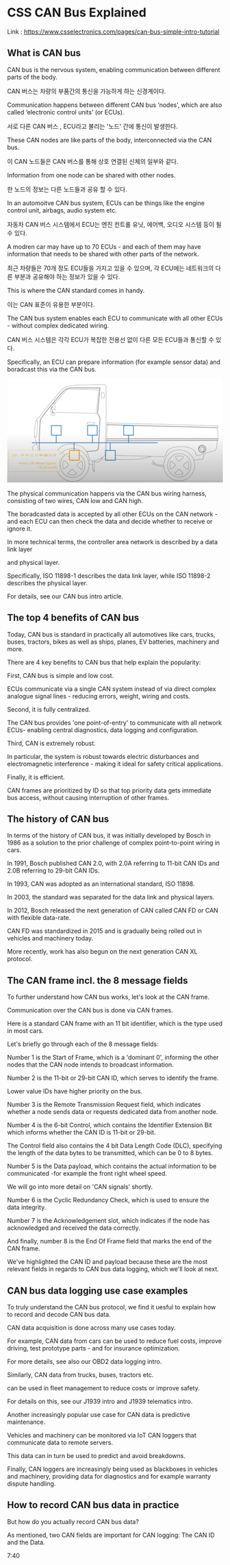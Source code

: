 # CSS CAN Bus Explained

Link : https://www.csselectronics.com/pages/can-bus-simple-intro-tutorial



## What is CAN bus

CAN bus is the nervous system, enabling communication between different parts of the body.

CAN 버스는 차량의 부품간의 통신을 가능하게 하는 신경계이다.



Communication happens between different CAN bus ‘nodes’, which are also called ‘electronic control units’ (or ECUs).

서로 다른 CAN 버스 , ECU라고 불리는 '노드' 간에 통신이 발생한다.



These CAN nodes are like parts of the body, interconnected via the CAN bus.

이 CAN 노드들은 CAN 버스를 통해 상호 연결된 신체의 일부와 같다.



Information from one node can be shared with other nodes.

한 노드의 정보는 다른 노드들과 공유 할 수 있다.



In an automoitve CAN bus system, ECUs can be things like the engine control unit, airbags, audio system etc.

자동차 CAN 버스 시스템에서 ECU는 엔진 컨트롤 유닛, 에어백, 오디오 시스템 등이 될 수 있다.



A modren car may have up to 70 ECUs - and each of them may have information that needs to be shared with other parts of the network.

최근 차량들은 70개 정도 ECU들을 가지고 있을 수 있으며, 각 ECU에는 네트워크의 다른 부분과 공유해야 하는 정보가 있을 수 있다.



This is where the CAN standard comes in handy.

이는 CAN 표준이 유용한 부분이다.



The CAN bus system enables each ECU to communicate with all other ECUs - without complex dedicated wiring.

CAN 버스 시스템은 각각 ECU가 복잡한 전용선 없이 다른 모든 ECU들과 통신할 수 있다.



Specifically, an ECU can prepare information (for example sensor data) and boradcast this via the CAN bus.

![image-20221121214507106](.\assets\image-20221121214507106.png)



The physical communication happens via the CAN bus wiring harness, consisting of two wires, CAN low and CAN high.



The boradcasted data is accepted by all other ECUs on the CAN network - and each ECU can then check the data and decide whether to receive or ignore it.



In more technical terms, the controller area network is described by a data link layer 

and physical layer.



Specifically, ISO 11898-1 describes the data link layer, while ISO 11898-2 describes the physical layer.



For details, see our CAN bus intro article.



## The top 4 benefits of CAN bus

Today, CAN bus is standard in practically all automotives like cars, trucks, buses, tractors, bikes as well as ships, planes, EV batteries, machinery and more.



There are 4 key benefits to CAN bus that help explain the popularity: 



First, CAN bus is simple and low cost.



ECUs communicate via a single CAN system instead of via direct complex analogue signal lines - reducing errors, weight, wiring and costs.



Second, it is fully centralized.



The CAN bus provides 'one point-of-entry' to communicate with all network ECUs- enabling central diagnostics, data logging and configuration.



Third, CAN is extremely robust.



In particular, the system is robust towards electric disturbances and electromagnetic interference - making it ideal for safety critical applications.



Finally, it is efficient.



CAN frames are prioritized by ID so that top priority data gets immediate bus access, without causing interruption of other frames.



## The history of CAN bus

In terms of the history of CAN bus, it was initially developed by Bosch in 1986 as a solution to the prior challenge of complex point-to-point wiring in cars.



In 1991, Bosch published CAN 2.0, with 2.0A referring to 11-bit CAN IDs and 2.0B referring to 29-bit CAN IDs.



In 1993, CAN was adopted as an international standard, ISO 11898.



In 2003, the standard was separated for the data link and physical layers.



In 2012, Bosch released the next generation of CAN called CAN FD or CAN with flexible data-rate.



CAN FD was standardized in 2015 and is gradually being rolled out in vehicles and machinery today.



More recently, work has also begun on the next generation CAN XL protocol.



## The CAN frame incl. the 8 message fields

To further understand how CAN bus works, let's look at the CAN frame.



Communication over the CAN bus is done via CAN frames.



Here is a standard CAN frame with an 11 bit identifier, which is the type used in most cars.



Let's briefly go through each of the 8 message fields:



Number 1 is the Start of Frame, which is a 'dominant 0', informing the other nodes that the CAN node intends to broadcast information.



Number 2 is the 11-bit or 29-bit CAN ID, which serves to identify the frame.



Lower value IDs have higher priority on the bus.



Number 3 is the Remote Transmission Request field, which indicates whether a node sends data or requests dedicated data from another node.



Number 4 is the 6-bit Control, which contains the Identifier Extension Bit which informs whether the CAN ID is 11-bit or 29-bit.



The Control field also contains the 4 bit Data Length Code (DLC), specifying the length of the data bytes to be transmitted, which can be 0 to 8 bytes.



Number 5 is the Data payload, which contains the actual information to be communicated -for example the front right wheel speed.



We will go into more detail on 'CAN signals' shortly.



Number 6 is the Cyclic Redundancy Check, which is used to ensure the data integrity.



Number 7 is the Acknowledgement slot, which indicates if the node has acknowledged and received the data correctly.



And finally, number 8 is the End Of Frame field that marks the end of the CAN frame.



We've highlighted the CAN ID and payload because these are the most relevant fields in regards to CAN bus data logging, which we'll look at next.



## CAN bus data logging use case examples

To truly understand the CAN bus protocol, we find it uesful to explain how to record and decode CAN bus data.



CAN data acquisition is done across many use cases today.



For example, CAN data from cars can be used to reduce fuel costs, improve driving, test prototype parts - and for insurance optimization.



For more details, see also our OBD2 data logging intro.



Similarly, CAN data from trucks, buses, tractors etc.



can be used in fleet management to reduce costs or improve safety.



For details on this, see our J1939 intro and J1939 telematics intro.



Another increasingly popular use case for CAN data is predictive maintenance.



Vehicles and machinery can be monitored via IoT CAN loggers that communicate data to remote servers.



This data can in turn be used to predict and avoid breakdowns.



Finally, CAN loggers are increasingly being used as blackboxes in vehicles and machinery, providing data for diagnostics and for example warranty dispute handling.



## How to record CAN bus data in practice

But how do you actually record CAN bus data?



As mentioned, two CAN fields are important for CAN logging: The CAN ID and the Data.



7:40



